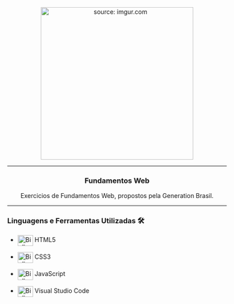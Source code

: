 <div align = "center">
  <img width="350px" src="https://i.imgur.com/s1STZZw.png" title="source: imgur.com"/>
  <hr>
  <h3>
  <b>Fundamentos Web</b></br></div>
  <div align = "center">
  <p>Exercicios de Fundamentos Web, propostos pela Generation Brasil.
  </p>
  </div>

<hr>

### **Linguagens e Ferramentas Utilizadas** 🛠

- <img align="center" alt="Biell-C" height="25" width="35" src="https://cdn.jsdelivr.net/gh/devicons/devicon/icons/html5/html5-original.svg"/> HTML5
- <img align="center" alt="Biell-C" height="25" width="35" src="https://cdn.jsdelivr.net/gh/devicons/devicon/icons/css3/css3-original.svg"/> CSS3
- <img align="center" alt="Biell-C" height="25" width="35" src="https://cdn.jsdelivr.net/gh/devicons/devicon/icons/javascript/javascript-original.svg"/> JavaScript

- <img align="center" alt="Biell-Vscode" height="25" width="35" src="https://cdn.jsdelivr.net/gh/devicons/devicon/icons/vscode/vscode-original.svg"/> Visual Studio Code
